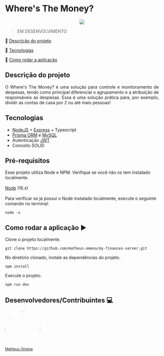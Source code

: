 <h1>Where's The Money?</h1> 

<p align="center">  
   <img src="http://img.shields.io/static/v1?label=STATUS&message=EM%20DESENVOLVIMENTO&color=RED&style=for-the-badge"/>   
</p>

> EM DESENVOLVIMENTO

:small_blue_diamond: [Descrição do projeto](#descrição-do-projeto)

:small_blue_diamond: [Tecnologias](#tecnologias)

:small_blue_diamond: [Como rodar a aplicação](#como-rodar-a-aplicação-arrow_forward)

## Descrição do projeto 

<p align="justify">
  O Where's The Money? é uma solução para controle e monitoramento de despesas, tendo como principal diferencial o agrupamento e a atribuição de responsáveis as despesas. Essa é uma solução prática para, por exemplo, dividir as contas de casa por 2 ou até mais pessoas!
</p>

## Tecnologias

* [NodeJS](https://nodejs.org/en/) + [Express](https://expressjs.com/pt-br/) + Typescript
* [Prisma ORM](https://www.prisma.io/) e [MySQL](https://www.mysql.com/)
* Autenticação [JWT](https://jwt.io/introduction)
* Conceito SOLID

## Pré-requisitos

Esse projeto utiliza Node e NPM. Verifique se você não os tem instalado localmente.
<br/><br/>
[Node](https://nodejs.org/en/download/) (16.x)
<br/><br/>
Para verificar se já possui o Node instalado localmente, execute o seguinte comando no terminal:
```
node -v
```


## Como rodar a aplicação :arrow_forward:

Clone o projeto localmente. 

```
git clone https://github.com/matheus-omena/my-finances-server.git
```

No diretório clonado, instale as dependências do projeto.
```
npm install
```

Execute o projeto.
```
npm run dev
```

## Desenvolvedores/Contribuintes :computer:

<img src="https://avatars.githubusercontent.com/u/82099869?v=4" width=115 style="border-radius: 50%"><br><sub>[Matheus Omena](https://github.com/matheus-omena)</sub>
